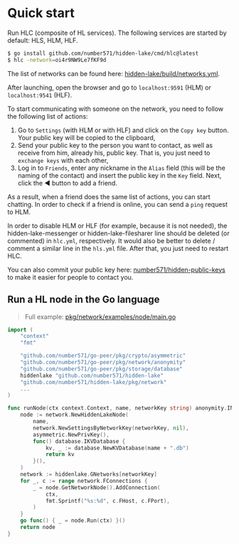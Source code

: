 # Quick start

Run HLC (composite of HL services). The following services are started by default: HLS, HLM, HLF.

```bash
$ go install github.com/number571/hidden-lake/cmd/hlc@latest
$ hlc -network=oi4r9NW9Le7fKF9d
```

The list of networks can be found here: [hidden-lake/build/networks.yml](https://github.com/number571/hidden-lake/blob/master/build/networks.yml).

After launching, open the browser and go to `localhost:9591` (HLM) or `localhost:9541` (HLF).

To start communicating with someone on the network, you need to follow the following list of actions:
1. Go to `Settings` (with HLM or with HLF) and click on the `Copy key` button. Your public key will be copied to the clipboard,
2. Send your public key to the person you want to contact, as well as receive from him, already his, public key. That is, you just need to `exchange keys` with each other,
3. Log in to `Friends`, enter any nickname in the `Alias` field (this will be the naming of the contact) and insert the public key in the `Key` field. Next, click the ◀ button to add a friend.

As a result, when a friend does the same list of actions, you can start chatting. In order to check if a friend is online, you can send a `ping` request to HLM.

In order to disable HLM or HLF (for example, because it is not needed), the hidden-lake-messenger or hidden-lake-filesharer line should be deleted (or commented) in `hlc.yml`, respectively. It would also be better to delete / comment a similar line in the `hls.yml` file. After that, you just need to restart HLC.

You can also commit your public key here: [number571/hidden-public-keys](https://github.com/number571/hidden-public-keys) to make it easier for people to contact you.

## Run a HL node in the Go language

> Full example: [pkg/network/examples/node/main.go](https://github.com/number571/hidden-lake/blob/master/pkg/network/examples/node/main.go)

```go
import (
	"context"
	"fmt"

	"github.com/number571/go-peer/pkg/crypto/asymmetric"
	"github.com/number571/go-peer/pkg/network/anonymity"
	"github.com/number571/go-peer/pkg/storage/database"
	hiddenlake "github.com/number571/hidden-lake"
	"github.com/number571/hidden-lake/pkg/network"
    ...
)

func runNode(ctx context.Context, name, networkKey string) anonymity.INode {
	node := network.NewHiddenLakeNode(
		name,
		network.NewSettingsByNetworkKey(networkKey, nil),
		asymmetric.NewPrivKey(),
		func() database.IKVDatabase {
			kv, _ := database.NewKVDatabase(name + ".db")
			return kv
		}(),
	)
	network := hiddenlake.GNetworks[networkKey]
	for _, c := range network.FConnections {
		_ = node.GetNetworkNode().AddConnection(
			ctx,
			fmt.Sprintf("%s:%d", c.FHost, c.FPort),
		)
	}
	go func() { _ = node.Run(ctx) }()
	return node
}
```
